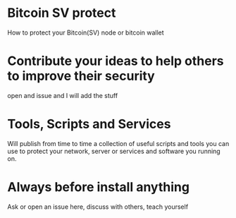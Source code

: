 # Bitcoin SV protect
How to protect your Bitcoin(SV) node or bitcoin wallet

# Contribute your ideas to help others to improve their security
open and issue and I will add the stuff

# Tools, Scripts and Services
Will publish from time to time a collection of useful scripts and tools you can use to protect your network, server or services and software you running on.

# Always before install anything 
Ask or open an issue here, discuss with others, teach yourself
